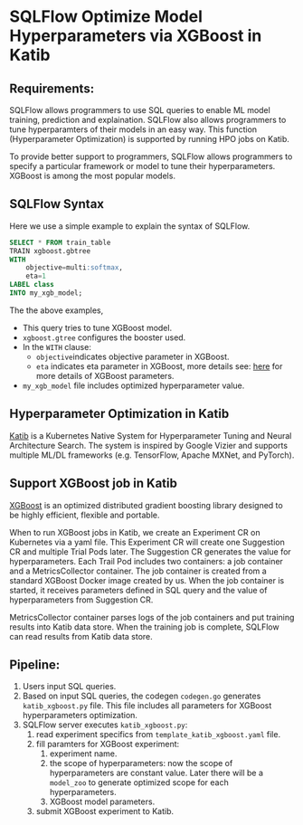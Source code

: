 # SQLFlow Optimize Model Hyperparameters via XGBoost in Katib

## Requirements:

SQLFlow allows programmers to use SQL queries to enable ML model training, prediction and explaination. SQLFlow also allows programmers to tune hyperparamters of their models in an easy way. This function (Hyperparameter Optimization) is supported by running HPO jobs on Katib.

To provide better support to programmers, SQLFlow allows programmers to specify a particular framework or model to tune their hyperparameters. XGBoost is among the most popular models. 

## SQLFlow Syntax

Here we use a simple example to explain the syntax of SQLFlow.  

``` sql
SELECT * FROM train_table
TRAIN xgboost.gbtree
WITH
    objective=multi:softmax,
    eta=1
LABEL class
INTO my_xgb_model;
```
The the above examples,
- This query tries to tune XGBoost model. 
- `xgboost.gtree` configures the booster used. 
- In the `WITH` clause:
    - `objective`indicates objective parameter in XGBoost. 
    - `eta` indicates eta parameter in XGBoost, more details see: [here](https://xgboost.readthedocs.io/en/latest/parameter.html#general-parameters) for more details of XGBoost parameters.
- `my_xgb_model` file includes optimized hyperparameter value.
  

## Hyperparameter Optimization in Katib

[Katib](https://github.com/kubeflow/katib) is a Kubernetes Native System for Hyperparameter Tuning and Neural Architecture Search. The system is inspired by Google Vizier and supports multiple ML/DL frameworks (e.g. TensorFlow, Apache MXNet, and PyTorch).

## Support XGBoost job in Katib

[XGBoost](https://xgboost.readthedocs.io/en/latest/) is an optimized distributed gradient boosting library designed to be highly efficient, flexible and portable. 

When to run XGBoost jobs in Katib, we create an Experiment CR on Kubernetes via a yaml file. This Experiment CR will create one Suggestion CR and multiple Trial Pods later. The Suggestion CR generates the value for hyperparameters. Each Trail Pod includes two containers: a job container and a MetricsCollector container. The job container is created from a standard XGBoost Docker image created by us. When the job container is started, it receives parameters defined in SQL query and the value of hyperparameters from Suggestion CR.

MetricsCollector container parses logs of the job containers and put training results into Katib data store. When the training job is complete, SQLFlow can read results from Katib data store.

## Pipeline:

1. Users input SQL queries. 
2. Based on input SQL queries, the codegen `codegen.go` generates `katib_xgboost.py` file. This file includes all parameters for XGBoost hyperparameters optimization.
3. SQLFlow server executes `katib_xgboost.py`:
   1. read experiment specifics from `template_katib_xgboost.yaml` file.
   2. fill paramters for XGBoost experiment:
      1. experiment name.
      2. the scope of hyperparameters: now the scope of hyperparameters are constant value. Later there will be a `model_zoo` to generate optimized scope for each hyperparameters.
      3. XGBoost model parameters.
   3. submit XGBoost experiment to Katib.
